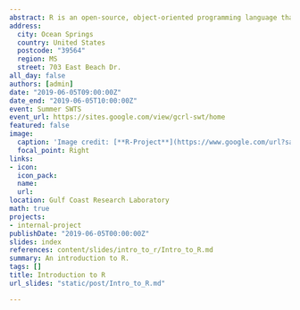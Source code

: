 ```yaml
---
abstract: R is an open-source, object-oriented programming language that has become the language of choice for many statistical analysts. This is a brief introduction to the language and syntax, and was developed for the Summer Student Workshop Training Series at the Gulf Coast Research Laboratory.
address:
  city: Ocean Springs
  country: United States
  postcode: "39564"
  region: MS
  street: 703 East Beach Dr.
all_day: false
authors: [admin]
date: "2019-06-05T09:00:00Z"
date_end: "2019-06-05T10:00:00Z"
event: Summer SWTS
event_url: https://sites.google.com/view/gcrl-swt/home
featured: false
image: 
  caption: 'Image credit: [**R-Project**](https://www.google.com/url?sa=i&rct=j&q=&esrc=s&source=images&cd=&ved=2ahUKEwi_lsPT7OrmAhUPca0KHWYdAvMQjRx6BAgBEAQ&url=%2Furl%3Fsa%3Di%26rct%3Dj%26q%3D%26esrc%3Ds%26source%3Dimages%26cd%3D%26ved%3D2ahUKEwjqqI217OrmAhVReKwKHWXGABUQjRx6BAgBEAQ%26url%3Dhttps%253A%252F%252Fwww.r-project.org%252Flogo%252F%26psig%3DAOvVaw17cYO_9NMjXHx2bKG3xlQ4%26ust%3D1578258276066159&psig=AOvVaw17cYO_9NMjXHx2bKG3xlQ4&ust=1578258276066159)'
  focal_point: Right
links:
- icon: 
  icon_pack: 
  name: 
  url: 
location: Gulf Coast Research Laboratory
math: true
projects:
- internal-project
publishDate: "2019-06-05T00:00:00Z"
slides: index
references: content/slides/intro_to_r/Intro_to_R.md
summary: An introduction to R.
tags: []
title: Introduction to R
url_slides: "static/post/Intro_to_R.md"

---
```



